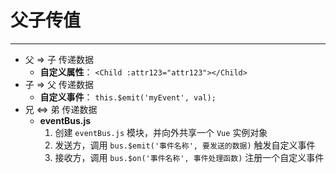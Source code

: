 # 父子传值

---

-   父 => 子 传递数据
    -   **自定义属性**： `<Child :attr123="attr123"></Child>`
-   子 => 父 传递数据
    -   **自定义事件**： `this.$emit('myEvent', val);`
-   兄 <=> 弟 传递数据
    -   **eventBus.js**
        1.  创建 `eventBus.js` 模块，并向外共享一个 `Vue` 实例对象
        2.  发送方，调用 `bus.$emit('事件名称', 要发送的数据)` 触发自定义事件
        3.  接收方，调用 `bus.$on('事件名称', 事件处理函数)` 注册一个自定义事件
